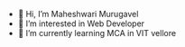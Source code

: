 - 👋 Hi, I’m Maheshwari Murugavel
- 👀 I’m interested in Web Developer 
- 🌱 I’m currently learning MCA in VIT vellore
